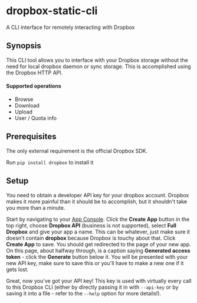 # dropbox-static-cli
A CLI interface for remotely interacting with Dropbox

## Synopsis
This CLI tool allows you to interface with your Dropbox storage without the need for local dropbox daemon or sync storage.
This is accomplished using the Dropbox HTTP API.

#### Supported operations
* Browse
* Download
* Upload
* User / Quota info

## Prerequisites
The only external requirement is the official Dropbox SDK.

Run `pip install dropbox` to install it

## Setup
You need to obtain a developer API key for your dropbox account.
Dropbox makes it more painful than it should be to accomplish, but it shouldn't take you more than a minute.

Start by navigating to your [App Console](https://www.dropbox.com/developers/apps).
Click the **Create App** button in the top right, choose **Dropbox API** (business is not supported),
select **Full Dropbox** and give your app a name.
This can be whatever, just make sure it doesn't contain **dropbox** because Dropbox is touchy about that.
Click **Create App** to save.
You should get redirected to the page of your new app. On this page, about halfway through, is a caption saying **Generated access token** - click the **Generate** button below it.
You will be presented with your new API key, make sure to save this or you'll have to make a new one if it gets lost.

Great, now you've got your API key! This key is used with virtually every call to this Dropbox CLI (either by directly passing it in with `--api-key` or by saving it into a file - refer to the `--help` option for more details!).
